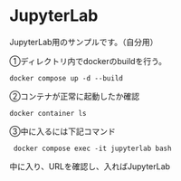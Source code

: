 # JupyterLab
JupyterLab用のサンプルです。（自分用）



①ディレクトリ内でdockerのbuildを行う。

```
docker compose up -d --build
```

②コンテナが正常に起動したか確認

```
docker container ls
```

③中に入るには下記コマンド

```
 docker compose exec -it jupyterlab bash
```

中に入り、URLを確認し、入ればJupyterLab
